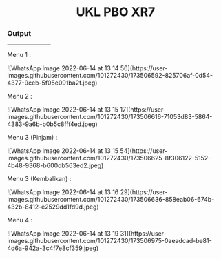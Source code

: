 <h1 align="center">UKL PBO XR7</h1>
<h3>Output</h3>
<hr width="20%" align="left">
<p>Menu 1 : </p>
![WhatsApp Image 2022-06-14 at 13 14 56](https://user-images.githubusercontent.com/101272430/173506592-825706af-0d54-4377-9ceb-5f05e091ba2f.jpeg)
<p>Menu 2 : </p>
![WhatsApp Image 2022-06-14 at 13 15 17](https://user-images.githubusercontent.com/101272430/173506616-71053d83-5864-4383-9a6b-b0b5c8fff4ed.jpeg)
<p>Menu 3 (Pinjam) : </p>
![WhatsApp Image 2022-06-14 at 13 15 54](https://user-images.githubusercontent.com/101272430/173506625-8f306122-5152-4b48-9368-b600db563ed2.jpeg)
<p>Menu 3 (Kembalikan) : </p>
![WhatsApp Image 2022-06-14 at 13 16 29](https://user-images.githubusercontent.com/101272430/173506636-858eab06-674b-432b-8412-e2529dd1fd9d.jpeg)
<p>Menu 4 : </p>
![WhatsApp Image 2022-06-14 at 13 19 31](https://user-images.githubusercontent.com/101272430/173506975-0aeadcad-be81-4d6a-942a-3c4f7e8cf359.jpeg)
